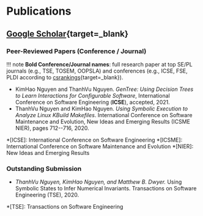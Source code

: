# Publications

## [Google Scholar](https://scholar.google.com/citations?hl=en&user=ygyMSSEAAAAJ){target=_blank}

### Peer-Reviewed Papers (Conference / Journal)

!!! note
    **Bold Conference/Journal names**: full research paper at top SE/PL journals (e.g., TSE, TOSEM, OOPSLA) and conferences (e.g., ICSE, FSE, PLDI according to [csrankings](https://csrankings.org/){target=_blank}).

- KimHao Nguyen and ThanhVu Nguyen. *GenTree: Using Decision Trees to Learn Interactions for Configurable Software*, International Conference on Software Engineering (**ICSE**), accepted, 2021.
- ThanhVu Nguyen and KimHao Nguyen. *Using Symbolic Execution to Analyze Linux KBuild Makefiles*. International Conference on Software Maintenance and Evolution, New Ideas and Emerging Results (ICSME NIER), pages 712--716, 2020.

*[ICSE]: International Conference on Software Engineering
*[ICSME]: International Conference on Software Maintenance and Evolution
*[NIER]: New Ideas and Emerging Results

### Outstanding Submission
- *ThanhVu Nguyen, KimHao Nguyen, and Matthew B. Dwyer.* Using Symbolic States to Infer Numerical Invariants. Transactions on Software Engineering (TSE), 2020.

*[TSE]: Transactions on Software Engineering
